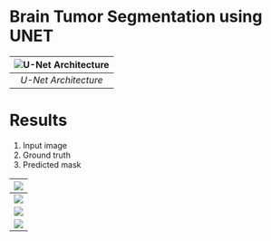 # Brain Tumor Segmentation using UNET





| ![U-Net Architecture](img/u-net-architecture.png) |
| :--: |
| *U-Net Architecture* |

# Results

1. Input image
2. Ground truth 
3. Predicted mask

| ![](results/3.png) |
| :--: |
| ![](results/6.png) |
| ![](results/11.png) |
| ![](results/21.png) |
